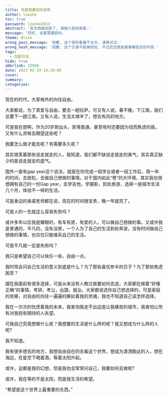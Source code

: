 ```yaml
---
title: 可是我要如何去呢
author: lzaske
toc: true
password: lzaske2023
abstract: '有东西被加密了, 请输入密码查看.'
message: '您好, 这里需要密码.'
theme: Blink
wrong_pass_message: '抱歉, 这个密码看着不太对, 请再试试.'
wrong_hash_message: '抱歉, 这个文章不能被校验, 不过您还是能看看解密后的内容.'
tags:
  - 加密日志
hide: true
abbrlink: 23950
date: 2023-02-19 14:10:00
cover:
summary:
categories:
---
```



现在的时代，大家格外的向往自由。

大家都说，为了真爱与自由，要去一趟拉萨。可又有人说，春不晚，下江南，我们总要下一趟江南。又有人说，生活太艰辛了，想去有风的地方。

可是我在想啊，作为20岁刚出头，家境普通，甚至有时还要因为钱而焦虑的我，又有什么资格去期望这些呢？

我要怎么做才能去呢？有需要多久呢？

其实很羡慕那些说走就走的人，我知道，我们都不缺说走就走的勇气，其实真正缺少的是说走就走的底气。

国外一直有gap year这个说法，就是在你完成一段学业或者一段工作后，用一年的时间，去放松，去做自己想做的事情。对于国内如此“卷”的大环境，其实我也很想拥有自己的一份Gap year，去学吉他，学摄影，到处旅游，选择一座城市生活几个月，体验不一样的生活。

可是身边的亲戚老师都在说，现在的时间很宝贵，晚一年就完了。

可是人的一生就这么容易失败吗？

或许多年以后我是耀眼的，有车有房，有爱的人，可以做自己想做的事。又或许我是普通的、平凡的，没车没房，一个人为了自己的生活到处奔波，没有时间做自己想做的事情，也仅仅只能维系自己的生活。

可是平凡就一定是失败吗？

我只是希望自己可以快乐一些，自由一点。

我时常会问自己生活的意义到底是什么？为了那些喜忧参半的日子？为了那些焦虑困苦？

摆在我面前有很多选择，可是从来没有人教过我要如何去选，大家都在做着“好像正确”的事情，考研，考公，出国，就业。大家都说选你自己想选择的，可是家庭的贫瘠，对自由的向往一遍遍的撕扯着我的灵魂，我也不知道自己该怎样选择。

我在一次次的忧虑着我的未来，我害怕我走不出这座让我痛苦的城市，我害怕让所有对我抱有期待的人失望。

可我自己究竟想做什么呢？我想要的生活是什么样的呢？我又想成为什么样的人呢?

我不知道。

我有很多想去的地方，我想自由自在的去看这个世界，想成为潇洒豁达的人，想在海边，在星空下喝着酒，等着太阳升起。

或许，这都是我的幻想，但是我也会常常问自己，我要如何去做呢?

或许，我在等的不是太阳，而是我生活的希望。

“希望是这个世界上最重要的东西。”
